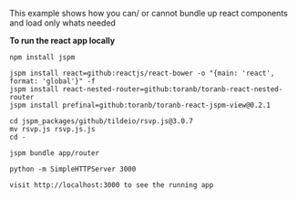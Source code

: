 This example shows how you can/ or cannot bundle up react components and load only whats needed

**To run the react app locally**

    npm install jspm

    jspm install react=github:reactjs/react-bower -o "{main: 'react', format: 'global'}" -f
    jspm install react-nested-router=github:toranb/toranb-react-nested-router
    jspm install prefinal=github:toranb/toranb-react-jspm-view@0.2.1

    cd jspm_packages/github/tildeio/rsvp.js@3.0.7
    mv rsvp.js rsvp.js.js
    cd -

    jspm bundle app/router

    python -m SimpleHTTPServer 3000

    visit http://localhost:3000 to see the running app
